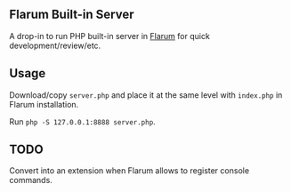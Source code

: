 ## Flarum Built-in Server

A drop-in to run PHP built-in server in [Flarum](https://github.com/flarum/flarum) for quick development/review/etc.

## Usage

Download/copy `server.php` and place it at the same level with `index.php` in Flarum installation.

Run `php -S 127.0.0.1:8888 server.php`.

## TODO

Convert into an extension when Flarum allows to register console commands.